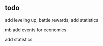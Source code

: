 ## todo

add leveling up, battle rewards, add statistics

mb add events for economics

add statistics
